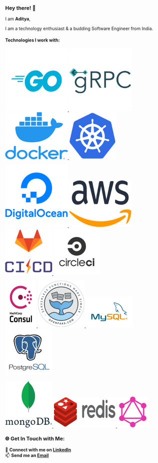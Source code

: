 ### Hey there! 👋

I am **Aditya**,

I am a technology enthusiast & a budding Software Engineer from India.

#### Technologies I work with:

<p float="center">
      <a href="https://golang.org/" target="_blank" >
        <img src="https://raw.githubusercontent.com/aditya-nagare/aditya-nagare/master/assets/go.png" height="200" width ="200" alt="Go/Golang"/>
      </a>
    <a href="https://grpc.io/" target="_blank" >
        <img src="https://raw.githubusercontent.com/aditya-nagare/aditya-nagare/master/assets/grpc.png" height="200" width ="200" alt="gRPC"/>
    </a>
    <a href="https://www.docker.com/" target="_blank" >
        <img src="https://raw.githubusercontent.com/aditya-nagare/aditya-nagare/master/assets/docker.png" height="150" width ="200" alt="Docker"/>
    </a>
    <a href="https://kubernetes.io/" target="_blank" >
        <img src="https://raw.githubusercontent.com/aditya-nagare/aditya-nagare/master/assets/kubernetes.png" height="150" width ="150" alt="Kubernetes"/>
    </a>
</p>
<p float="center">
    <a href="https://www.digitalocean.com/" target="_blank" >
        <img src="https://raw.githubusercontent.com/aditya-nagare/aditya-nagare/master/assets/digital-ocean.png" height="200" width ="200" alt="Digital Ocean"/>
    </a>
      <a href="https://aws.amazon.com/" target="_blank" >
        <img src="https://raw.githubusercontent.com/aditya-nagare/aditya-nagare/master/assets/aws.png" height="150" width ="200" alt="Amazon Web Services"/>
      </a>
      <a href="https://docs.gitlab.com/ee/ci/" target="_blank" >
    <img src="https://raw.githubusercontent.com/aditya-nagare/aditya-nagare/master/assets/gitlab-ci-cd.png" height="150" width ="150" alt="Gitlab CI"/>
  </a>
      <a href="https://circleci.com/" target="_blank" >
        <img src="https://raw.githubusercontent.com/aditya-nagare/aditya-nagare/master/assets/circle.png" height="150" width ="150" alt="CircleCI"/>
      </a>
</p>
<p float="center">
      <a href="https://www.consul.io/" target="_blank" >
        <img src="https://raw.githubusercontent.com/aditya-nagare/aditya-nagare/master/assets/consul.png" height="150" width ="100" alt="Consul"/>
      </a>
    <a href="https://www.openfaas.com/" target="_blank" >
        <img src="https://raw.githubusercontent.com/aditya-nagare/aditya-nagare/master/assets/open-faas.png" height="150" width ="150" alt="OpenFaaS"/>
    </a>
      <a href="https://www.mysql.com/" target="_blank" >
    <img src="https://raw.githubusercontent.com/aditya-nagare/aditya-nagare/master/assets/mysql.png" height="100" width ="150" alt="MySQL"/>
  </a>
      <a href="https://www.postgresql.org/" target="_blank" >
        <img src="https://raw.githubusercontent.com/aditya-nagare/aditya-nagare/master/assets/postgre-sql.png" height="150" width ="150" alt="PostgreSQL"/>
      </a>
</p>
<p float="center">
    <a href="https://www.mongodb.com/" target="_blank" >
        <img src="https://raw.githubusercontent.com/aditya-nagare/aditya-nagare/master/assets/mongo-db.png" height="150" width ="150" alt="MongoDB"/>
    </a>
      <a href="https://redis.io/" target="_blank" >
        <img src="https://raw.githubusercontent.com/aditya-nagare/aditya-nagare/master/assets/redis.png" height="100" width ="200" alt="Redis"/>
      </a>
    <a href="https://graphql.org/" target="_blank" >
        <img src="https://raw.githubusercontent.com/aditya-nagare/aditya-nagare/master/assets/graph-ql.png" height="100" width ="100" alt="GraphQL"/>
    </a>
</p>

### 🌐 Get In Touch with Me:

💬 **Connect with me on [LinkedIn](https://www.linkedin.com/in/adityanagare)**<br>
📫 **Send me an [Email](mailto:nagareaditya777@gmail.com)**<br>